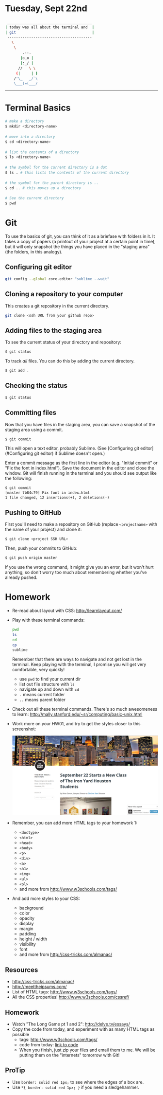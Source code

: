 # Tuesday, Sept 22nd

```sh
 _______________________________________
| today was all about the terminal and  |
| git                                   |
 ---------------------------------------
   \
    \
        .--.
       |o_o |
       |:_/ |
      //   \ \
     (|     | )
    /'\_   _/`\
    \___)=(___/
```

---

# Terminal Basics

```sh
# make a directory
$ mkdir <directory-name>

# move into a directory
$ cd <directory-name>

# list the contents of a directory
$ ls <directory-name>

# the symbol for the current directory is a dot
$ ls . # this lists the contents of the current directory

# the symbol for the parent directory is ..
$ cd .. # this moves up a directory

# See the current directory
$ pwd
```

# Git

To use the basics of git, you can think of it as a briefase with folders in it. It takes a copy of papers (a printout of your project at a certain point in time), but it will only snapshot the things you have placed in the "staging area" (the folders, in this analogy).

## Configuring git editor

```sh
git config --global core.editor "sublime --wait"
```

## Cloning a repository to your computer
This creates a git repository in the current directory.

```sh
git clone <ssh URL from your github repo>
```

## Adding files to the staging area

To see the current status of your directory and repository:

```sh
$ git status
```

To track *all* files. You can do this by adding the current directory.

```sh
$ git add .
```

## Checking the status
```sh
$ git status
```

## Committing files
Now that you have files in the staging area, you can save a snapshot of the staging area using a commit.

```sh
$ git commit
```

This will open a text editor, probably Sublime. (See [Configuring git editor](#Configuring git editor) if Sublime doesn't open.)

Enter a commit message as the first line in the editor (e.g. "Initial commit" or "Fix the font in index.html"). Save the document in the editor and close the window. Git will finish running in the terminal and you should see output like the following:

```
$ git commit
[master 7b84c79] Fix font in index.html
1 file changed, 12 insertions(+), 2 deletions(-)
```

## Pushing to GitHub

First you'll need to make a repository on GitHub (replace `<projectname>` with the name of your project) and clone it:

```sh
$ git clone <project SSH URL>
```

Then, push your commits to GitHub:

```sh
$ git push origin master
```

If you use the wrong command, it might give you an error, but it won't hurt anything, so don't worry too much about remembering whether you've already pushed.

# Homework

- Re-read about layout with CSS: http://learnlayout.com/
- Play with these terminal commands:

	```sh
	pwd
	ls
	cd
	cp
	sublime
	```

	Remember that there are ways to navigate and not get lost in the terminal. Keep playing with the terminal, I promise you will get very comfortable, very quickly!

	- use `pwd` to find your current dir
	- list out file structure with `ls`
	- navigate up and down with `cd`
	- `.` means current folder
	- `..` means parent folder

- Check out all these terminal commands. There's so much awesomeness to learn: http://mally.stanford.edu/~sr/computing/basic-unix.html
- Work more on your HW01, and try to get the styles closer to this screenshot:

	![](./examples/day01/blog.png)

- Remember, you can add more HTML tags to your homework 1:
	- `<doctype>`
	- `<html>`
	- `<head>`
	- `<body>`
	- `<p>`
	- `<div>`
	- `<a>`
	- `<h1>`
	- `<img>`
	- `<ul>`
	- `<ol>`
	- and more from http://www.w3schools.com/tags/
- And add more styles to your CSS:
	- background
	- color
	- opacity
	- display
	- margin
	- padding
	- height / width
	- visibility
	- font
	- and more from http://css-tricks.com/almanac/

## Resources

- http://css-tricks.com/almanac/
- http://meettheipsums.com/
- List of HTML tags: http://www.w3schools.com/tags/
- All the CSS properties! http://www.w3schools.com/cssref/

## Homework


- Watch "The Long Game pt 1 and 2": http://delve.tv/essays/
- Copy the code from today, and experiment with as many HTML tags as possible
	- tags: http://www.w3schools.com/tags/
	- code from today: [link to code](./examples/day01)
	- When you finish, just zip your files and email them to me. We will be putting them on the "internets" tomorrow with Git!

## ProTip

- Use `border: solid red 1px;` to see where the edges of a box are.
- Use `*{ border: solid red 1px; }` if you need a sledgehammer.